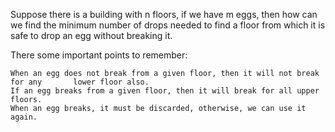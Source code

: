 Suppose there is a building with n floors, if we have m eggs, then how can we find the minimum number of drops needed to find a floor from which it is safe to drop an egg without breaking it.

There some important points to remember:

    When an egg does not break from a given floor, then it will not break for any 		lower floor also.
    If an egg breaks from a given floor, then it will break for all upper floors.
    When an egg breaks, it must be discarded, otherwise, we can use it again.
